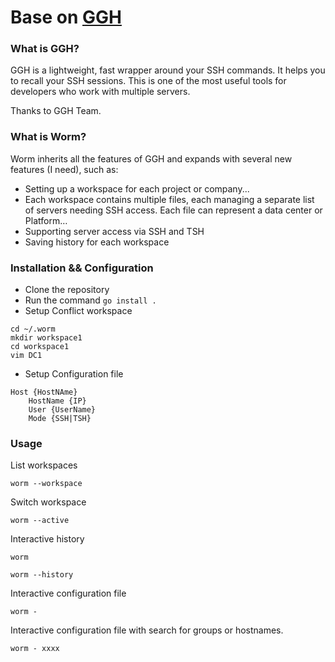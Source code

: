 # Base on [GGH](https://github.com/byawitz/ggh)

### What is GGH?

GGH is a lightweight, fast wrapper around your SSH commands. It helps you to recall your SSH sessions.
This is one of the most useful tools for developers who work with multiple servers.

Thanks to GGH Team.

### What is Worm?

Worm inherits all the features of GGH and expands with several new features (I need), such as:

- Setting up a workspace for each project or company...
- Each workspace contains multiple files, each managing a separate list of servers needing SSH access. Each file can represent a data center or Platform…
- Supporting server access via SSH and TSH
- Saving history for each workspace

### Installation && Configuration

- Clone the repository
- Run the command `go install .`
- Setup Conflict workspace

```shell
cd ~/.worm
mkdir workspace1
cd workspace1 
vim DC1 
```

- Setup Configuration file

```text
Host {HostNAme}
	HostName {IP}
	User {UserName}
	Mode {SSH|TSH}
````

### Usage

List workspaces

```shell
worm --workspace
```

Switch workspace

```shell
worm --active 
```

Interactive history

```shell
worm 
```

```shell
worm --history
```

Interactive configuration file

```shell
worm -
```

Interactive configuration file with search for groups or hostnames.

```shell
worm - xxxx
```
